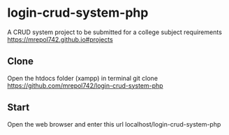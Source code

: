# login-crud-system-php
A CRUD system project to be submitted for a college subject requirements
https://mrepol742.github.io#projects

## Clone
Open the htdocs folder (xampp) in terminal
git clone https://github.com/mrepol742/login-crud-system-php

## Start
Open the web browser and enter this url
localhost/login-crud-system-php
